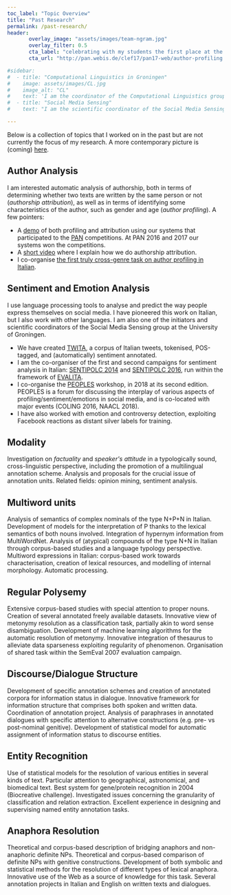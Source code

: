 ```yaml
---
toc_label: "Topic Overview"
title: "Past Research"
permalink: /past-research/
header: 
       overlay_image: "assets/images/team-ngram.jpg"
       overlay_filter: 0.5
       cta_label: "celebrating with my students the first place at the PAN 2017 competition on author profiling"
       cta_url: "http://pan.webis.de/clef17/pan17-web/author-profiling.html"

#sidebar:
#  - title: "Computational Linguistics in Groningen"
#    image: assets/images/CL.jpg
#    image_alt: "CL"
#    text: 'I am the coordinator of the Computational Linguistics group of <a href="https://www.rug.nl/research/clcg/research/">CLCG</a>'
#  - title: "Social Media Sensing"
#    text: "I am the scientific coordinator of the Social Media Sensing group at the RuG (SMS-RuG)."

---
```


Below is a collection of topics that I worked on in the past but are not currently the focus of my research. A more contemporary picture is (coming) [here](/research/).


## Author Analysis
I am interested automatic analysis of authorship, both in terms of determining whether two texts are written 
by the same person or not (_authorship attribution_), as well as in terms of identifying some 
characteristics of the author, such as gender and age (_author profiling_). A few pointers:
- A [demo](https://aabeta.herokuapp.com/) of both profiling and attribution using our systems that participated to the [PAN](https://pan.webis.de/) competitions. At PAN 2016 and 2017 our systems won the competitions.
- A [short video](https://www.rug.nl/about-us/news-and-events/news/archief2017/nieuwsberichten/0301-unifocusnissim) where I explain how we do authorship attribution.
- I co-organise [the first truly cross-genre task on author profiling in Italian](https://sites.google.com/view/gxg2018/).

## Sentiment and Emotion Analysis

I use language processing tools to analyse and predict the way people express themselves on social media. I have pioneered this work on Italian, but I also work with other languages. I am also one of the initiators and scientific coordinators of the Social Media Sensing group at the University of Groningen.

- We have created [TWITA](http://www.let.rug.nl/basile/twita/about.php), a corpus of Italian tweets, tokenised, POS-tagged, and (automatically) sentiment annotated. 
- I am the co-organiser of the first and second campaigns for sentiment analysis in Italian: [SENTIPOLC 2014](http://www.di.unito.it/~tutreeb/sentipolc-evalita14/index.html) and [SENTIPOLC 2016](http://www.di.unito.it/~tutreeb/sentipolc-evalita16/), run within the framework of [EVALITA](http://www.evalita.it/). 
- I co-organise the [PEOPLES](https://peopleswksh.github.io) workshop, in 2018 at its second edition. PEOPLES is a forum for discussing the interplay of various aspects of profiling/sentiment/emotions in social media, and is co-located with major events (COLING 2016, NAACL 2018).
- I have also worked with emotion and controversy detection, exploiting Facebook reactions as distant silver labels for training.

## Modality
Investigation on _factuality_ and _speaker's attitude_
in a typologically sound, cross-linguistic perspective, including the promotion of a multilingual annotation scheme. 
Analysis and proposals for the crucial issue of annotation units. Related fields: opinion mining, sentiment analysis.

## Multiword units
Analysis of semantics of complex nominals of the type N+P+N in Italian. Development of models for the interpretation of P thanks to the lexical semantics of both nouns involved. Integration of hypernym information from MultiWordNet. Analysis of (atypical) compounds of the type N+N in Italian through corpus-based studies and a language typology perspective. Multiword expressions in Italian: corpus-based work towards characterisation, creation of lexical resources, and modelling of internal morphology. Automatic processing.

## Regular Polysemy
Extensive corpus-based studies with special attention to proper nouns. Creation of several annotated freely available datasets. Innovative view of metonymy resolution as a
classification task, partially akin to word sense disambiguation. Development of machine learning algorithms for the
automatic resolution of metonymy. Innovative integration of thesaurus to alleviate data sparseness exploiting regularity of phenomenon.
Organisation of shared task within the SemEval 2007 evaluation campaign.


## Discourse/Dialogue Structure
Development of specific annotation schemes and creation of annotated corpora for information status in dialogue. Innovative framework for information structure that comprises both spoken and written data. Coordination of annotation project. Analysis of paraphrases in annotated dialogues with specific attention to alternative constructions (e.g. pre- vs post-nominal genitive). Development of statistical model for automatic assignment of information status to discourse entities.

## Entity Recognition
Use of statistical models for the resolution of various entities in several kinds of text. 
Particular attention to geographical, astronomical, and biomedical text. Best system for gene/protein recognition in 2004 (Biocreative challenge). Investigated issues concerning the granularity of classification and relation extraction. Excellent experience in designing and supervising named entity annotation tasks.


<!--\textbf{Semantic Web and New Media} Use and exploitation of semantic wikis towards the generation of data for training statistical language models. 
Collaborative ways of building (lexical/linguistic) resources. 
(Co-)starter of \textit{Senso Comune}, a project for the creation of a resource encoding 
common-sense knowledge for Italian (reference resources for English: FrameNet, Open Mind). 
-->

## Anaphora Resolution
Theoretical and corpus-based description of bridging anaphors and non-anaphoric definite NPs. Theoretical and corpus-based comparison of definite NPs with genitive constructions.
Development of both symbolic and statistical methods for the resolution of different types of lexical anaphora. Innovative use of the Web as a source of knowledge for this task. Several annotation projects in Italian and English on written texts and dialogues.